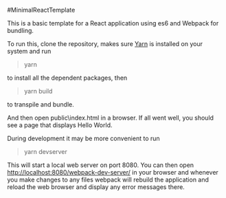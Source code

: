 #MinimalReactTemplate

This is a basic template for a React application using es6 and Webpack for bundling. 

To run this, clone the repository, makes sure [Yarn](https://yarnpkg.com/) is installed on your system and run

>yarn

to install all the dependent packages, then 

>yarn build

to transpile and bundle.

And then open public\index.html in a browser. If all went well, you should see a page that displays Hello World.

During development it may be more convenient to run

>yarn devserver

This will start a local web server on port 8080. You can then open <http://localhost:8080/webpack-dev-server/> in your browser and whenever you make changes to any files webpack will rebuild the application and reload the web browser and display any error messages there.
